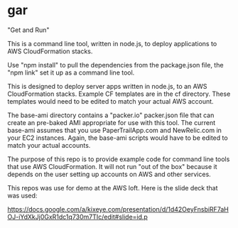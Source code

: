 # gar

"Get and Run"

This is a command line tool, written in node.js, to deploy applications to AWS CloudFormation stacks. 

Use "npm install" to pull the dependencies from the package.json file, the "npm link" set it up as a command line tool.

This is designed to deploy server apps written in node.js, to an AWS CloudFormation stacks. Example CF templates are in the cf directory. These templates would need to be edited to match your actual AWS account.

The base-ami directory contains a "packer.io" packer.json file that can create an pre-baked AMI appropriate for use with this tool. The current base-ami assumes that you use PaperTrailApp.com and NewRelic.com in your EC2 instances. Again, the base-ami scripts would have to be edited to match your actual accounts.

The purpose of this repo is to provide example code for command line tools that use AWS CloudFormation. It will not run "out of the box" because it depends on the user setting up accounts on AWS and other services.

This repos was use for demo at the AWS loft. Here is the slide deck that was used:

https://docs.google.com/a/kixeye.com/presentation/d/1d42OeyFnsbiRF7aHOJ-iYdXkJj0GxR1dc1q730m7TIc/edit#slide=id.p
